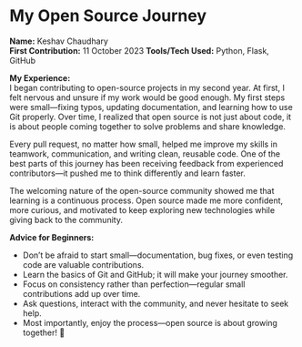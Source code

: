 # My Open Source Journey

**Name:** Keshav Chaudhary  
**First Contribution:** 11 October 2023
**Tools/Tech Used:** Python, Flask, GitHub  

**My Experience:**  
I began contributing to open-source projects in my second year. At first, I felt nervous and unsure if my work would be good enough. My first steps were small—fixing typos, updating documentation, and learning how to use Git properly. Over time, I realized that open source is not just about code, it is about people coming together to solve problems and share knowledge.  

Every pull request, no matter how small, helped me improve my skills in teamwork, communication, and writing clean, reusable code. One of the best parts of this journey has been receiving feedback from experienced contributors—it pushed me to think differently and learn faster.  

The welcoming nature of the open-source community showed me that learning is a continuous process. Open source made me more confident, more curious, and motivated to keep exploring new technologies while giving back to the community.  

**Advice for Beginners:**  
- Don’t be afraid to start small—documentation, bug fixes, or even testing code are valuable contributions.  
- Learn the basics of Git and GitHub; it will make your journey smoother.  
- Focus on consistency rather than perfection—regular small contributions add up over time.  
- Ask questions, interact with the community, and never hesitate to seek help.  
- Most importantly, enjoy the process—open source is about growing together! 🚀  
